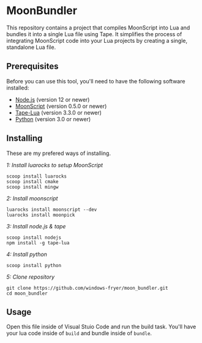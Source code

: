 # MoonBundler
This repository contains a project that compiles MoonScript into Lua and bundles it into a single Lua file using Tape. It simplifies the process of integrating MoonScript code into your Lua projects by creating a single, standalone Lua file.

## Prerequisites
Before you can use this tool, you'll need to have the following software installed:
- [Node.js](https://nodejs.org/en/download/) (version 12 or newer)
- [MoonScript](https://moonscript.org/#installation) (version 0.5.0 or newer)
- [Tape-Lua](https://github.com/ggcrunchy/tape-lua) (version 3.3.0 or newer)
- [Python](https://www.python.org/downloads/) (version 3.0 or newer)

## Installing
These are my prefered ways of installing.

*1: Install luarocks to setup MoonScript*
```
scoop install luarocks
scoop install cmake
scoop install mingw
```

*2: Install moonscript*
```
luarocks install moonscript --dev
luarocks install moonpick
```

*3: Install node.js & tape*
```
scoop install nodejs
npm install -g tape-lua
```

*4: Install python*
```
scoop install python
```

*5: Clone repository*
```
git clone https://github.com/windows-fryer/moon_bundler.git
cd moon_bundler
```

## Usage
Open this file inside of Visual Stuio Code and run the build task. You'll have your lua code inside of `build` and bundle inside of `bundle`.
